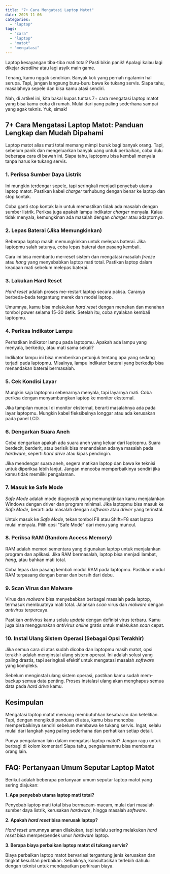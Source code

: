 ```yaml
---
title: "7+ Cara Mengatasi Laptop Matot"
date: 2025-11-06
categories: 
  - "laptop"
tags: 
  - "cara"
  - "laptop"
  - "matot"
  - "mengatasi"
---
```


Laptop kesayangan tiba-tiba mati total? Pasti bikin panik! Apalagi kalau lagi dikejar _deadline_ atau lagi asyik main game.

Tenang, kamu nggak sendirian. Banyak kok yang pernah ngalamin hal serupa. Tapi, jangan langsung buru-buru bawa ke tukang servis. Siapa tahu, masalahnya sepele dan bisa kamu atasi sendiri.

Nah, di artikel ini, kita bakal kupas tuntas 7+ cara mengatasi laptop matot yang bisa kamu coba di rumah. Mulai dari yang paling sederhana sampai yang agak teknis. Yuk, simak!

## 7+ Cara Mengatasi Laptop Matot: Panduan Lengkap dan Mudah Dipahami

Laptop matot alias mati total memang mimpi buruk bagi banyak orang. Tapi, sebelum panik dan mengeluarkan banyak uang untuk perbaikan, coba dulu beberapa cara di bawah ini. Siapa tahu, laptopmu bisa kembali menyala tanpa harus ke tukang servis.

### 1\. Periksa Sumber Daya Listrik

Ini mungkin terdengar sepele, tapi seringkali menjadi penyebab utama laptop matot. Pastikan kabel _charger_ terhubung dengan benar ke laptop dan stop kontak.

Coba ganti stop kontak lain untuk memastikan tidak ada masalah dengan sumber listrik. Periksa juga apakah lampu indikator _charger_ menyala. Kalau tidak menyala, kemungkinan ada masalah dengan _charger_ atau adaptornya.

### 2\. Lepas Baterai (Jika Memungkinkan)

Beberapa laptop masih memungkinkan untuk melepas baterai. Jika laptopmu salah satunya, coba lepas baterai dan pasang kembali.

Cara ini bisa membantu me-reset sistem dan mengatasi masalah _freeze_ atau _hang_ yang menyebabkan laptop mati total. Pastikan laptop dalam keadaan mati sebelum melepas baterai.

### 3\. Lakukan Hard Reset

_Hard reset_ adalah proses me-restart laptop secara paksa. Caranya berbeda-beda tergantung merek dan model laptop.

Umumnya, kamu bisa melakukan _hard reset_ dengan menekan dan menahan tombol power selama 15-30 detik. Setelah itu, coba nyalakan kembali laptopmu.

### 4\. Periksa Indikator Lampu

Perhatikan indikator lampu pada laptopmu. Apakah ada lampu yang menyala, berkedip, atau mati sama sekali?

Indikator lampu ini bisa memberikan petunjuk tentang apa yang sedang terjadi pada laptopmu. Misalnya, lampu indikator baterai yang berkedip bisa menandakan baterai bermasalah.

### 5\. Cek Kondisi Layar

Mungkin saja laptopmu sebenarnya menyala, tapi layarnya mati. Coba periksa dengan menyambungkan laptop ke monitor eksternal.

Jika tampilan muncul di monitor eksternal, berarti masalahnya ada pada layar laptopmu. Mungkin kabel fleksibelnya longgar atau ada kerusakan pada panel LCD.

### 6\. Dengarkan Suara Aneh

Coba dengarkan apakah ada suara aneh yang keluar dari laptopmu. Suara berdecit, berderit, atau berisik bisa menandakan adanya masalah pada _hardware_, seperti _hard drive_ atau kipas pendingin.

Jika mendengar suara aneh, segera matikan laptop dan bawa ke teknisi untuk diperiksa lebih lanjut. Jangan mencoba memperbaikinya sendiri jika kamu tidak memiliki pengalaman.

### 7\. Masuk ke Safe Mode

_Safe Mode_ adalah mode diagnostik yang memungkinkan kamu menjalankan Windows dengan driver dan program minimal. Jika laptopmu bisa masuk ke _Safe Mode_, berarti ada masalah dengan _software_ atau _driver_ yang terinstal.

Untuk masuk ke _Safe Mode_, tekan tombol F8 atau Shift+F8 saat laptop mulai menyala. Pilih opsi "Safe Mode" dari menu yang muncul.

### 8\. Periksa RAM (Random Access Memory)

RAM adalah memori sementara yang digunakan laptop untuk menjalankan program dan aplikasi. Jika RAM bermasalah, laptop bisa menjadi lambat, _hang_, atau bahkan mati total.

Coba lepas dan pasang kembali modul RAM pada laptopmu. Pastikan modul RAM terpasang dengan benar dan bersih dari debu.

### 9\. Scan Virus dan Malware

Virus dan _malware_ bisa menyebabkan berbagai masalah pada laptop, termasuk membuatnya mati total. Jalankan _scan_ virus dan _malware_ dengan _antivirus_ terpercaya.

Pastikan _antivirus_ kamu selalu _update_ dengan definisi virus terbaru. Kamu juga bisa menggunakan _antivirus_ _online_ gratis untuk melakukan _scan_ cepat.

### 10\. Instal Ulang Sistem Operasi (Sebagai Opsi Terakhir)

Jika semua cara di atas sudah dicoba dan laptopmu masih matot, opsi terakhir adalah menginstal ulang sistem operasi. Ini adalah solusi yang paling drastis, tapi seringkali efektif untuk mengatasi masalah _software_ yang kompleks.

Sebelum menginstal ulang sistem operasi, pastikan kamu sudah mem-backup semua data penting. Proses instalasi ulang akan menghapus semua data pada _hard drive_ kamu.

## Kesimpulan

Mengatasi laptop matot memang membutuhkan kesabaran dan ketelitian. Tapi, dengan mengikuti panduan di atas, kamu bisa mencoba memperbaikinya sendiri sebelum membawa ke tukang servis. Ingat, selalu mulai dari langkah yang paling sederhana dan perhatikan setiap detail.

Punya pengalaman lain dalam mengatasi laptop matot? Jangan ragu untuk berbagi di kolom komentar! Siapa tahu, pengalamanmu bisa membantu orang lain.

## FAQ: Pertanyaan Umum Seputar Laptop Matot

Berikut adalah beberapa pertanyaan umum seputar laptop matot yang sering diajukan:

**1\. Apa penyebab utama laptop mati total?**

Penyebab laptop mati total bisa bermacam-macam, mulai dari masalah sumber daya listrik, kerusakan _hardware_, hingga masalah _software_.

**2\. Apakah _hard reset_ bisa merusak laptop?**

_Hard reset_ umumnya aman dilakukan, tapi terlalu sering melakukan _hard reset_ bisa memperpendek umur _hardware_ laptop.

**3\. Berapa biaya perbaikan laptop matot di tukang servis?**

Biaya perbaikan laptop matot bervariasi tergantung jenis kerusakan dan tingkat kesulitan perbaikan. Sebaiknya, konsultasikan terlebih dahulu dengan teknisi untuk mendapatkan perkiraan biaya.
